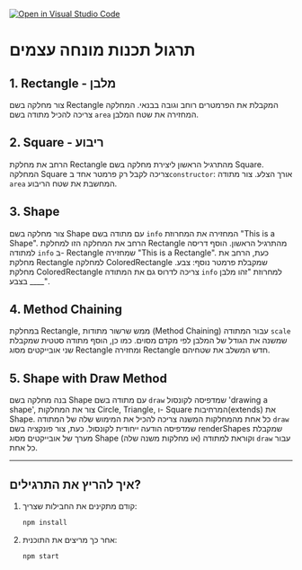 [![Open in Visual Studio Code](https://classroom.github.com/assets/open-in-vscode-718a45dd9cf7e7f842a935f5ebbe5719a5e09af4491e668f4dbf3b35d5cca122.svg)](https://classroom.github.com/online_ide?assignment_repo_id=11632088&assignment_repo_type=AssignmentRepo)
# תרגול תכנות מונחה עצמים

## 1. Rectangle - מלבן
צור מחלקה בשם Rectangle המקבלת את הפרמטרים רוחב וגובה בבנאי. המחלקה צריכה להכיל מתודה בשם `area` המחזירה את שטח המלבן.

## 2. Square - ריבוע
הרחב את מחלקת Rectangle מהתרגיל הראשון ליצירת מחלקה בשם Square. המחלקה Square צריכה לקבל רק פרמטר אחד ב`constructor`: אורך הצלע. צור מתודה `area` המחשבת את שטח הריבוע.

## 3. Shape
צור מחלקה בשם Shape עם מתודה בשם `info` המחזירה את המחרוזת "This is a Shape". הרחב את המחלקה הזו למחלקת Rectangle מהתרגיל הראשון. הוסף דריסה למתודה `info` ב- Rectangle שמחזירה "This is a Rectangle". כעת, הרחב את מחלקת Rectangle למחלקה ColoredRectangle שמקבלת פרמטר נוסף: צבע. מחלקת ColoredRectangle צריכה לדרוס גם את המתודה `info` למחרוזת "זהו מלבן בצבע ____".

## 4. Method Chaining
במחלקת Rectangle, ממש שרשור מתודות (Method Chaining) עבור המתודה `scale` שמשנה את הגודל של המלבן לפי מקדם מסוים. כמו כן, הוסף מתודה סטטית שמקבלת שני אובייקטים מסוג Rectangle ומחזירה Rectangle חדש המשלב את שטחיהם.

## 5. Shape with Draw Method
בנה מחלקה בשם Shape עם מתודה בשם `draw` שמדפיסה לקונסול 'drawing a shape', צור את המחלקות Circle, Triangle, ו- Square המרחיבות(extends) את Shape. כל אחת מהמחלקות המשנה צריכה להכיל את המימוש שלה של המתודה `draw` שמדפיסה הודעה ייחודית לקונסול. כעת, צור פונקציה בשם renderShapes שמקבלת מערך של אובייקטים מסוג Shape (או מחלקות משנה שלה) וקוראת למתודה `draw` עבור כל אחת.

---

## איך להריץ את התרגילים?

1. קודם מתקינים את החבילות שצריך:
    ```bash
    npm install
    ```

2. אחר כך מריצים את התוכנית:
    ```bash
    npm start
    ```
